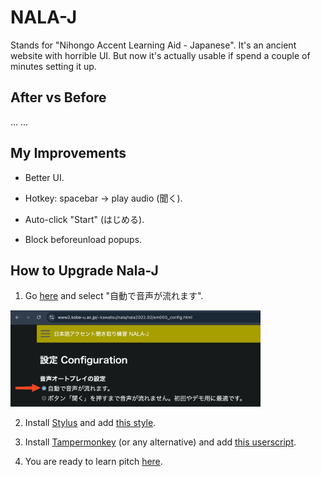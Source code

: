 # NALA-J

Stands for "Nihongo Accent Learning Aid - Japanese". It's an ancient website with horrible UI. But now it's actually usable if spend a couple of minutes setting it up.

## After vs Before

...
...

## My Improvements

- Better UI.

- Hotkey: spacebar -> play audio (聞く).

- Auto-click "Start" (はじめる).

- Block beforeunload popups.

## How to Upgrade Nala-J

1. Go [here](https://www2.kobe-u.ac.jp/~kawatsu/nala/nala2022.02/em000_config.html)
   and select "自動で音声が流れます".

<img src='config_autoplay_audio.png' width='400'>

2. Install [Stylus](https://chromewebstore.google.com/detail/stylus/clngdbkpkpeebahjckkjfobafhncgmne?hl=en)
   and add [this style](style.css).

3. Install [Tampermonkey](https://chromewebstore.google.com/detail/tampermonkey/dhdgffkkebhmkfjojejmpbldmpobfkfo?hl=en)
   (or any alternative) and add [this userscript](userscript.js).

4. You are ready to learn pitch [here](https://www2.kobe-u.ac.jp/~kawatsu/nala/nala2022.02/15_2haku_hint.html).
